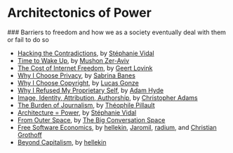 # Architectonics of Power

### Barriers to freedom and how we as a society eventually deal with them or fail to do so

*   [Hacking the Contradictions](hacking-the-contradictions.html), by [Stéphanie Vidal](../appendix/attributions.html#stephanie-vidal)
*   [Time to Wake Up](time-to-wake-up.html), by [Mushon Zer-Aviv](../appendix/attributions.html#mushon-zer-aviv)
*   [The Cost of Internet Freedom](the-cost-of-internet-freedom.html), by [Geert Lovink](../appendix/attributions.html#geert-lovink)
*   [Why I Choose Privacy](why-i-choose-privacy.html), by [Sabrina Banes](../appendix/attributions.html#sabrina-banes)
*   [Why I Choose Copyright](why-i-choose-copyright.html), by [Lucas Gonze](../appendix/attributions.html#lucas-gonze)
*   [Why I Refused My Proprietary Self](why-i-refused-my-proprietary-self.html), by [Adam Hyde](../appendix/attributions.html#adam-hyde)
*   [Image, Identity, Attribution, Authorship](image-identity-attribution-authorship.html), by [Christopher Adams](../appendix/attributions.html#christopher-adams)
*   [The Burden of Journalism](the-burden-of-journalism.html), by [Théophile Pillault](../appendix/attributions.html#theophile-pillault)
*   [Architecture = Power](architecture=power.html), by [Stéphanie Vidal](../appendix/attributions.html#stephanie-vidal)
*   [From Outer Space](from-outer-space.html), by [The Big Conversation Space](../appendix/attributions.html#the-big-conversation-space)
*   [Free Software Economics](free-software-economics.html), by [hellekin](../appendix/attributions.html#hellekin), [Jaromil](../appendix/attributions.html#jaromil), [radium](../appendix/attributions.html#radium), and [Christian Grothoff](../appendix/attributions.html#christian-grothoff)
*   [Beyond Capitalism](beyond-capitalism.html), by [hellekin](../appendix/attributions.html#hellekin)
